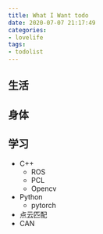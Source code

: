 ```yaml
---
title: What I Want todo
date: 2020-07-07 21:17:49
categories:
- lovelife
tags:
- todolist
---
```


## 生活

## 身体

## 学习

- C++
  - ROS
  - PCL
  - Opencv
- Python
  - pytorch
- 点云匹配
- CAN